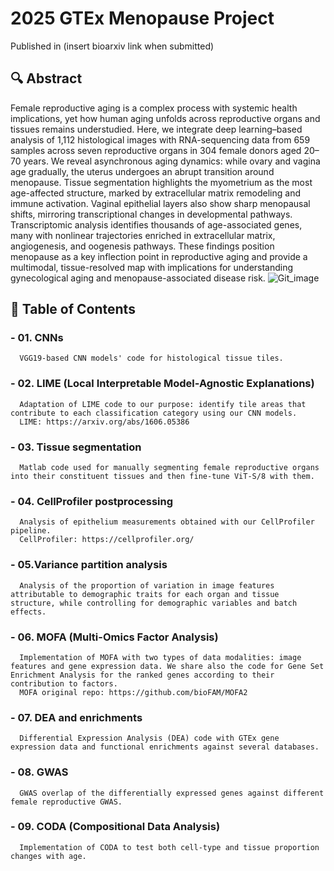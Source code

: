 # 2025 GTEx Menopause Project
Published in (insert bioarxiv link when submitted)
## 🔍 Abstract
Female reproductive aging is a complex process with systemic health implications, yet how human aging unfolds across reproductive organs and tissues remains understudied. 
Here, we integrate deep learning–based analysis of 1,112 histological images with RNA-sequencing data from 659 samples across seven reproductive organs in 304 female donors aged 20–70
years. We reveal asynchronous aging dynamics: while ovary and vagina age gradually, the uterus undergoes an abrupt transition around menopause. 
Tissue segmentation highlights the myometrium as the most age-affected structure, marked by extracellular matrix remodeling and immune activation. 
Vaginal epithelial layers also show sharp menopausal shifts, mirroring transcriptional changes in developmental pathways. 
Transcriptomic analysis identifies thousands of age-associated genes, many with nonlinear trajectories enriched in extracellular matrix, angiogenesis, and oogenesis pathways. 
These findings position menopause as a key inflection point in reproductive aging and provide a multimodal, tissue-resolved map with implications for understanding gynecological
aging and menopause-associated disease risk.
![Git_image](https://github.com/user-attachments/assets/1e58ef44-31c2-4f04-b3a5-8d089cf19405)

## 📝 Table of Contents
### - 01. CNNs
      VGG19-based CNN models' code for histological tissue tiles.
### - 02. LIME (Local Interpretable Model-Agnostic Explanations)
      Adaptation of LIME code to our purpose: identify tile areas that contribute to each classification category using our CNN models.
      LIME: https://arxiv.org/abs/1606.05386
### - 03. Tissue segmentation
      Matlab code used for manually segmenting female reproductive organs into their constituent tissues and then fine-tune ViT-S/8 with them.
### - 04. CellProfiler postprocessing
      Analysis of epithelium measurements obtained with our CellProfiler pipeline.
      CellProfiler: https://cellprofiler.org/
### - 05.Variance partition analysis
      Analysis of the proportion of variation in image features attributable to demographic traits for each organ and tissue structure, while controlling for demographic variables and batch effects.
### - 06. MOFA (Multi-Omics Factor Analysis)
      Implementation of MOFA with two types of data modalities: image features and gene expression data. We share also the code for Gene Set Enrichment Analysis for the ranked genes according to their contribution to factors.
      MOFA original repo: https://github.com/bioFAM/MOFA2 
### - 07. DEA and enrichments 
      Differential Expression Analysis (DEA) code with GTEx gene expression data and functional enrichments against several databases.
### - 08. GWAS
      GWAS overlap of the differentially expressed genes against different female reproductive GWAS.
### - 09. CODA (Compositional Data Analysis)
      Implementation of CODA to test both cell-type and tissue proportion changes with age.
